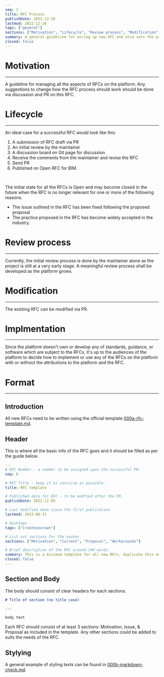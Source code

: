 ```yaml
---
seq: 1
title: RFC Process
publishDate: 2022-12-26
lastmod: 2022-12-26 
tags: ["general"]
sections: ["Motivation", "Lifecycle", "Review process", "Modification", "Format"]
summary: A general guideline for wiring up new RFC and also sets the process from initiatination to the acceptance of a new RFC on the platform as well as its lifecycle.
closed: false 
---
```


# Motivation

---

A guideline for managing all the aspects of RFCs on the platform. Any
suggestions to change how the RFC process should work should be done via
discussion and PR on this RFC.

# Lifecycle

---

An ideal case for a successful RFC would look like this:

1. A submission of RFC draft via PR
2. An initial review by the maintainer
3. A discussion board on Git page for discussion
4. Receive the comments from the maintainer and revise the RFC
5. Send PR
6. Published on Open RFC for BIM.

&nbsp;

The initial state for all the RFCs is Open and may become closed in the future
when the RFC is no longer relevant for one or more of the following reasons.

- The issue outlined in the RFC has been fixed following the proposed proposal
- The practice proposed in the RFC has become widely accepted in the industry.

# Review process

---

Currently, the initial review process is done by the maintainer alone as the
project is still at a very early stage. A meaningful review process shall be
developed as the platform grows.

# Modification

---

The existing RFC can be modified via PR.

# Implmentation

---

Since the platform doesn't own or develop any of standards, guidance, or
software which are subject to the RFCs, it's up to the audiences of the platform
to decide how to implement or use any of the RFCs on the platform with or
without the attributions to the platform and the RFC.

# Format

---

## Introduction

All new RFCs need to be written using the official template
[000a-rfc-template.md](https://github.com/dla-hubs/open-rfc-for-bim/blob/main/content/rfc/000a-rfc-template.md).

## Header

This is where all the basic info of the RFC goes and it should be filled as per
the guide below.

```yaml
---
# RFC Number - a number to be assigned upon the successful PR.
seq: 0 

# RFC Title - keep it as concicse as possible.
title: RFC template

# Published date for RFC - to be modfied after the PR.
publishDate: 2022-12-05

# Last modified date since the first publication 
lastmod: 2023-08-21 

# Hashtags - 
tags: ["createyourown"]

# List out sections for the navbar.
sections: ["Motivation", "Current", "Proposal", "Workarounds"]

# Brief description of the RFC around 140 words.
summary: This is a minimum template for all new RFCs, duplicate this markdown file (.md) to start writing up your RFC!
closed: false 
---
```

## Section and Body

The body should consist of clear headers for each sections.

```markdown
# Title of section (no title case)

---

body text
```

Each RFC should consist of at least 3 sections: Motivation, Issue, & Proposal as
included in the template. Any other sections could be added to suits the needs
of the RFC.

## Stylying

A general example of styling texts can be found in
[000b-markdown-check.md](https://github.com/dla-hubs/open-rfc-for-bim/blob/main/content/rfc/000b-markdown-check.md).
